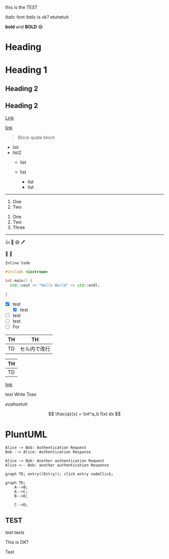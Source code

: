 this is the TEST

_Italic_ font _Italic_ is ok?
etuhetuh

**bold** and **BOLD**
:smile:

# Heading

# Heading 1

## Heading 2

## Heading 2

[Link](this)

[link][1]

> Block quate
> block

- list
- list2
  - list

  - list
    - list
    - list

---

1. One
1. Two

1) One
2) Two
3) Three

---

:+1: :anger: :smile: :pen:

:angel: :thinking:

`Inline Code`

```cpp
#include <iostream>

int main() {
  std::cout << "Hello World" << std::endl;

}
```

- [x] test
  - [x] test
- [ ] test
- [ ] test
- [ ] For

| TH  | TH               |
| --- | ---------------- |
| TD  | セル内で改行 |

| TH  |
| --- |
| TD  |


[link](#Heading)

[1]: http

text Write Toex

<em>euahoetuh</em>

$$
\frac{a}{x} = \int^a_b f(x) dx
$$

# PluntUML

```plantuml Start
Alice -> Bob: Authentication Request
Bob --> Alice: Authentication Response

Alice -> Bob: Another authentication Request
Alice <-- Bob: another authentication Response
```

```mermaid
graph TD; entry((Entry)); click entry nodeClick;

```

```mermaid
graph TD;
    A-->B;
    A-->C;
    B-->D;

    C-->D;

```

TEST
---

test
texts

This is OK?


Test 
